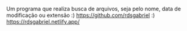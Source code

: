 Um programa que realiza busca de arquivos, seja pelo nome, data de modificação ou extensão
:) https://github.com/rdsgabriel
:) https://rdsgabriel.netlify.app/
